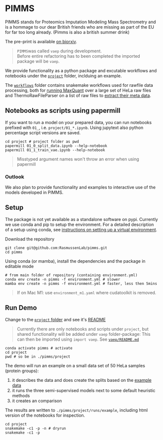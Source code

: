 # PIMMS

PIMMS stands for Proteomics Imputation Modeling Mass Spectrometry 
and is a hommage to our dear British friends 
who are missing as part of the EU for far too long already.
(Pimms is also a british summer drink)

The pre-print is available [on biorxiv](https://www.biorxiv.org/content/10.1101/2023.01.12.523792v1).


> `PIMMS`was called `vaep` during development.  
> Before entire refactoring has to been completed the imported package will be
`vaep`.

We provide functionality as a python package and excutable workflows and notebooks 
under the [`project`](project) folder, inclduing an example.

The [`workflows`](workflows) folder contains snakemake workflows used for rawfile data processing, 
both for [running MaxQuant](workflows\maxquant) over a large set of HeLa raw files 
and ThermoRawFileParser on a list of raw files to [extract their meta data](workflows\metadata).

## Notebooks as scripts using papermill

If you want to run a model on your prepared data, you can run notebooks prefixed with 
`01_`, i.e. `project/01_*.ipynb`. Using jupytext also python percentage script versions
are saved.

```
cd project # project folder as pwd
papermill 01_0_split_data.ipynb --help-notebook
papermill 01_1_train_vae.ipynb --help-notebook
```

> Misstyped argument names won't throw an error when using papermill

### Outlook

We also plan to provide functionality and examples to interactive use of the 
models developed in PIMMS.

## Setup
The package is not yet available as a standalone software on pypi. Currently we use 
conda and pip to setup the environment. For a detailed description of a setup using conda,
see [instructions on setting up a virtual environment](docs/venv_setup.md).

Download the repository

```
git clone git@github.com:RasmussenLab/pimms.git
cd pimms
```

Using conda (or mamba), install the dependencies and the package in editable mode

```
# from main folder of repository (containing environment.yml)
conda env create -n pimms -f environment.yml # slower
mamba env create -n pimms -f environment.yml # faster, less then 5mins
```

> If on Mac M1: use  `environment_m1.yaml` where cudatoolkit is removed.

## Run Demo

Change to the [`project` folder](./project) and see it's [README](project/README.md)

> Currently there are only notebooks and scripts under `project`, 
> but shared functionality will be added under `vaep` folder-package: This can 
> then be imported using `import vaep`. See [`vaep/README.md`](vaep/README.md)

```
conda activate pimms # activate 
cd project
pwd # so be in ./pimms/project
```

The demo will run an example on a small data set of 50 HeLa samples (protein groups):
  1. it describes the data and does create the splits based on the [example data](project/data/dev_datasets/HeLa_6070/README.md)
  2. it runs the three semi-supervised models next to some default heuristic methods
  3. it creates an comparison

The results are written to `./pimms/project/runs/example`, including html version of the 
notebooks for inspection.

```
cd project
snakemake -c1 -p -n # dryrun
snakemake -c1 -p
```

<!-- ### Setup using pip

> Dependecies are currently provided through `environment.yml`, see above

From GitHub
```
pip install git+https://github.com/RasmussenLab/pimms.git
```

Using the clone repository
```
pip install /path/to/cloned/folder 
```

And using the cloned repository for an editable installation
```
pip install -e /path/to/cloned/folder 
```

## Overview vaep package -->


